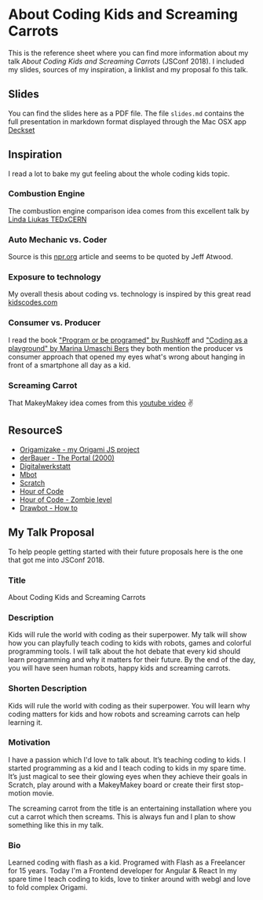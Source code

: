 # About Coding Kids and Screaming Carrots
This is the reference sheet where you can find more information about my talk *About Coding Kids and Screaming Carrots* (JSConf 2018).
I included my slides, sources of my inspiration, a linklist and my proposal fo this talk.

## Slides
You can find the slides here as a PDF file.
The file `slides.md` contains the full presentation in markdown format displayed through the Mac OSX app [Deckset](https://www.decksetapp.com/)

## Inspiration
I read a lot to bake my gut feeling about the whole coding kids topic.

### Combustion Engine
The combustion engine comparison idea comes from this excellent talk by
[Linda Liukas TEDxCERN](https://www.ted.com/talks/linda_liukas_a_delightful_way_to_teach_kids_about_computers/transcript?language=en#t-197361)

### Auto Mechanic vs. Coder
Source is this [npr.org](https://www.npr.org/sections/alltechconsidered/2014/01/25/266162832/computers-are-the-future-but-does-everyone-need-to-code) article
and seems to be quoted by Jeff Atwood.

### Exposure to technology
My overall thesis about coding vs. technology is inspired by this great read [kidscodes.com](https://www.kidscodecs.com/teach-kids-programming-computer-science/)

### Consumer vs. Producer
I read the book ["Program or be programed" by Rushkoff](https://www.amazon.de/Program-Be-Programmed-Commands-Digital) and ["Coding as a playground" by Marina Umaschi Bers](https://www.amazon.com/Coding-Playground-Programming-Computational-Childhood/dp/1138225622) they both mention the producer vs consumer approach that opened my eyes what's wrong about hanging in front of a smartphone all day as a kid.

### Screaming Carrot
That MakeyMakey idea comes from this [youtube video](https://www.youtube.com/watch?v=o4iTQ7lr2W0) ✌️


## ResourceS
+ [Origamizake - my Origami JS project](https://georgiee.github.io/origami/)
+ [derBauer - The Portal (2000)](http://www.derbauer.de/PAST/THE_PORTAL/)
+ [Digitalwerkstatt](http://www.digitalwerkstatt.de/)
+ [Mbot](http://www.makeblock.com/steam-kits/mbot)
+ [Scratch](https://scratch.mit.edu/)
+ [Hour of Code](https://hourofcode.com/us/learn)
+ [Hour of Code - Zombie level](https://studio.code.org/hoc/12)
+ [Drawbot - How to](https://www.youtube.com/watch?v=Dw1vx1gxEks)

## My Talk Proposal
To help people getting started with their future proposals here is the one that got me into JSConf 2018.


### Title
About Coding Kids and Screaming Carrots

### Description
Kids will rule the world with coding as their superpower.
My talk will show how you can playfully teach coding to kids with robots, games and colorful programming tools. I will talk about the hot debate that every kid should learn programming and why it matters for their future. By the end of the day, you will have seen human robots, happy kids and screaming carrots.

### Shorten Description
Kids will rule the world with coding as their superpower. You will learn why coding matters for kids and how robots and screaming carrots can help learning it.

### Motivation
I have a passion which I'd love to talk about. It’s teaching coding to kids. I started programming as a kid and I teach coding to kids in my spare time. It’s just magical to see their glowing eyes when they achieve their goals in Scratch, play around with a MakeyMakey board or create their first stop-motion movie.

The screaming carrot from the title is an entertaining installation where you cut a carrot which then screams. This is always fun and I plan to show something like this in my talk.

### Bio
Learned coding with flash as a kid.
Programed with Flash as a Freelancer for 15 years.
Today I'm a Frontend developer for Angular & React
In my spare time I teach coding to kids, love to tinker around with webgl and love to fold complex Origami.

